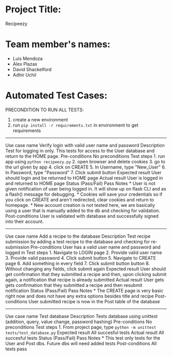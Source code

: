 # Project Title:

Recipeezy

# Team member's names:

* Luis Mendoza
* Alex Plazas
* David Shackelford
* Adhir Uchil

# Automated Test Cases:

PRECONDITION TO RUN ALL TESTS:
1. create a new environment
2. run `pip install -r requirements.txt` in environment to get requirements
---
Use case name
    Verify login with valid user name and password
Description
    Test for logging in only. This tests for access to the User database and
    return to the HOME page.
Pre-conditions
    No preconditions
Test steps
    1. run app using `python recipeezy.py`
    2. open browser and delete cookies
    3. go to the url given by app
    4. click on CREATE
    5. In Username, type "New_User"
    6. In Password, type "Password"
    7. Click submit button
Expected result
    User should login and be returned to HOME page
Actual result
    User is logged in and returned to HOME page
Status (Pass/Fail)
    Pass
Notes
    * User is not given notification of user being logged in. It will show up on flask CLI and as a flash() message for debugging.
    * Cookies will save your credentials so if you click on CREATE and aren't redirected, clear cookies and return to homepage.
    * New account creation is not tested here, we are basically using a user that is manually added to the db and checking for validation.
Post-conditions
    User is validated with database and successfully signed into their account.

---
Use case name
    Add a recipe to the database
Description
    Test recipe submission by adding a test recipe to the database and checking for re-submission
Pre-conditions
    User has a valid user name and password and logged in
Test steps
    1. Navigate to LOGIN page
    2. Provide valid user name
    3. Provide valid password
    4. Click submit button
    5. Navigate to CREATE page
    6. Add something in every field
    7. Click submit button button
    8. Without changing any fields, click submit again
Expected result
    User should get confirmation that they submitted a recipe and then, upon clicking submit again, a notification that recipe is already submitted
Actual result
    User gets gets confirmation that they submitted a recipe and then resubmit notification
Status (Pass/Fail)
    Pass
Notes
    * The CREATE page is very basic right now and does not have any extra options besides title and recipe
Post-conditions
    User submitted recipe is now in the Post table of the database

---
Use case name
    Test database
Description
    Tests database using unittest (addition, query, value change, password hashing)
Pre-conditions
    No preconditions
Test steps
    1. From project page, type `python -m unittest tests/test_database.py`
Expected result
    All succesful tests
Actual result
    All succesful tests
Status (Pass/Fail)
    Pass
Notes
    * This test only tests for the User and Post dbs. Future dbs will need added tests
Post-conditions
    All tests pass


